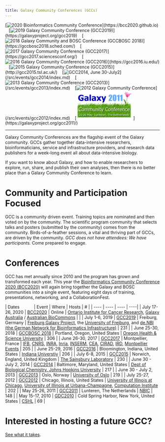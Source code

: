 ```yaml
---
title: Galaxy Community Conferences (GCCs)
---
```


<div class="text-center">
[<img src="/src/events/bcc2020/bcc2020-logo-white-wide-1000.png" alt="2020 Bioinformatics Community Conference" width="200" />](https://bcc2020.github.io) &nbsp;&nbsp;
[<img src="/src/events/gcc2019/gcc2019-logo-big.png" alt="2019 Galaxy Community Conference (GCC2019)" width="220" />](https://galaxyproject.org/gcc2019) &nbsp;&nbsp;
[<img src="/src/images/logos/gcc-bosc-2018-logo-300.png" alt="2018 Galaxy Community and BOSC  Conference (GCCBOSC 2018)" width="140" />](https://gccbosc2018.sched.com/) &nbsp;&nbsp;
[<img src="/src/images/logos/GCC2107.png" alt="2017 Galaxy Community Conference (GCC2017)" width="200" />](https://gcc2017.sciencesconf.org/) &nbsp;&nbsp;
[<img src="/src/images/logos/GCC2016LogoBig.png" alt="2016 Galaxy Community Conference (GCC2016)" width="220px" />](https://gcc2016.iu.edu/) &nbsp;&nbsp;
[<img src="/src/images/logos/GCC2015LogoWide600.png" alt="2015 Galaxy Community Conference (GCC2015)" width="160" />](http://gcc2015.tsl.ac.uk/) &nbsp;&nbsp;
[<img src="/src/images/logos/GCC2014LogoWide200.png" alt="GCC2014, June 30-July2" width="220" />](/src/events/gcc2014/index.md) &nbsp;&nbsp;
[<img src="/src/images/logos/GCC2013Logo200.png" alt="2013 Galaxy Community Conference (GCC2013)" width="220px" />](/src/events/gcc2013/index.md) &nbsp;&nbsp;
[<img src="/src/events/gcc2012/GCC2012Logo200.png" alt="2012 Galaxy Community Conference" width="170" />](/src/events/gcc2012/index.md) &nbsp;&nbsp;
[<img src="/src/events/GCC2011Logo400.png" alt="GCC2011" width="185" />](https://galaxyproject.org/gcc2011/)
</div>

----

Galaxy Community Conferences are the flagship event of the Galaxy community.  GCCs gather together data-intensive researchers, bioinformaticians, service and infrastructure providers, and research data publishers for a week-long event all about data-intensive biology.

If you want to know about Galaxy, and how to enable researchers to explore, run, share, and publish their own analyses, then there is no better place than a Galaxy Community Conference to learn.

# Community and Participation Focused

GCC is a community driven event.  Training topics are nominated and then voted on by the community.  The scientific program community that selects talks and posters (submitted by the community) comes from the community.  Birds-of-a-feather sessions, a vital and thriving part of GCCs, are driven by the community.  *GCC does not have attendees: We have participants.*  Come prepared to engage.

# Conferences

GCC has met annually since 2010 and the program has grown and transformed each year.  This year the  [Bioinformatics Community Conference 2020 (BCC2020)](/src/events/gcc2019/index.md) will again bring together the Galaxy and BOSC communities into a single event, featuring eight days  of training, presentations, networking, and a CollaborationFest. 

| Dates&nbsp;&nbsp;&nbsp;&nbsp;&nbsp;&nbsp;&nbsp;&nbsp;&nbsp;&nbsp;&nbsp; | Event | Where | Hosts | # |
| ---- | ---- | ---- | ----|
| July 17-26, 2020 | [BCC2020](https://bcc2020.github.io/) | Online | [Ontario Institute for Cancer Research](https://oicr.on.ca/), [Galaxy Australia](https://usegalaxy.org.au/) / [Australian BioCommons](https://www.biocommons.org.au/) | |
| July 1-6, 2019 | [GCC2019](https://galaxyproject.org/gcc2019) | Freiburg, Germany | [Freiburg Galaxy Project](http://www.bioinf.uni-freiburg.de/Galaxy/), the [University of Freiburg](http://www.uni-freiburg.de/), and [de.NBI (the German Network for Bioinformatics Infrastructure)](https://www.denbi.de/) | 231 |
| June 25-30, 2018 | [GCCBOSC 2018](https://gccbosc2018.sched.com/) | Portland, Oregon, United States | [Oregon Health & Science University](https://www.ohsu.edu/) | 306 |
| June 26-30, 2017 | [GCC2017](https://gcc2017.sciencesconf.org/) | Montpellier, France | [IFB](http://www.france-bioinformatique.fr/), [CNRS](http://www.cnrs.fr/index.php), [INRA](http://www.inra.fr/en), [Inria](http://www.inria.fr/en/), [INSERM](http://english.inserm.fr/), [CEA](http://english.cea.fr/english-portal), [CIRAD](http://www.cirad.fr/en/home-page), [IRD](https://en.ird.fr/ird.fr), [Montpellier Events](http://www.montpellier-events.com/en) | 205 |
| June 25-29, 2016 | [GCC2016](https://gcc2016.iu.edu/) | Bloomington, Indiana, United States | [Indiana Universtiy](https://iu.edu/) | 206 |
| July 6-8, 2015 | [GCC2015](http://gcc2015.tsl.ac.uk/) | Norwich, England, United Kingdom | [The Sainsbury Laboratory](http://tsl.ac.uk/) | 230 |
| June 30 - July 2, 2014 | [GCC2014](/src/events/gcc2014/index.md) | Baltimore, Maryland, United States | [Dept of Biological Chemistry, Johns Hopkins University](http://biolchem.bs.jhmi.edu/) | 217 |
| June 30 - July 2, 2013 | [GCC2013](/src/events/gcc2013/index.md) | Oslo, Norway | [University of Oslo](http://www.uio.no/) | 219 |
| July 25-27, 2012 | [GCC2012](/src/events/gcc2012/index.md) | Chicago, Illinois, United States | [University of Illinois at Chicago](http://uic.edu/), [University of Illinois at Urbana-Champagne](http://illinois.edu/), [Computation Institute](http://http//www.ci.uchicago.edu/) | 202 | 
| May 25-26, 2011 | [GCC2011](https://galaxyproject.org/gcc2011/) | Lunteren, The Netherlands | [NBIC](https://www.nbic.nl/) | 148 |
| May 15-17, 2010 | [GDC2010](https://galaxyproject.org/dev2010/) | Cold Spring Harbor, New York, United States | [CSHL](http://cshl.edu/) | 69 |

# Interested in hosting a future GCC?

[See what it takes](/src/gcc/hosting/index.md).
